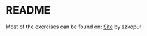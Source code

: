 # README

Most of the exercises can be found on: [Site](https://szkopul.edu.pl/c/kurs-oi/p/)
by szkopuł

